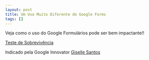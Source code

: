```yaml
---
layout: post
title: Um Uso Muito Diferente do Google Forms
tags: []
---
```

Veja como o uso do Google Formulários pode ser bem impactante!!


[Teste de Sobrevivência](https://docs.google.com/forms/d/e/1FAIpQLSdic84csTUncQRknrAhVPs4aQvxWNEqo2xFHBriW7Dl3cN0Sw/viewform)

Indicado pela Google Innovator 
[Giselle Santos](http://innovatorbrasil.com.br/author/giselle/)
